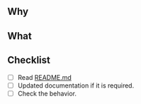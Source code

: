<!-- Thank you for sending a pull request! -->

## Why

<!-- Why do you want the feature and why does it make sense for the tool? -->


## What

<!-- What is a solution you want to add? -->

## Checklist

- [ ] Read [README.md](https://github.com/kintone/js-sdk/blob/master/README.md)
- [ ] Updated documentation if it is required.
- [ ] Check the behavior.
